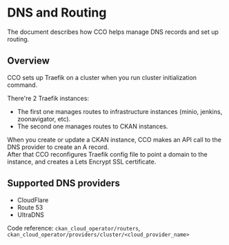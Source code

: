 # DNS and Routing
The document describes how CCO helps manage DNS records and set up routing.

## Overview
CCO sets up Traefik on a cluster when you run cluster initialization command.

There're 2 Traefik instances:
- The first one manages routes to infrastructure instances (minio, jenkins, zoonavigator, etc).
- The second one manages routes to CKAN instances.

When you create or update a CKAN instance, CCO makes an API call to the DNS provider to create an A record.  
After that CCO reconfigures Traefik config file to point a domain to the instance, and creates a Lets Encrypt SSL certificate.  

## Supported DNS providers
- CloudFlare
- Route 53
- UltraDNS

Code reference: `ckan_cloud_operator/routers`, `ckan_cloud_operator/providers/cluster/<cloud_provider_name>`
